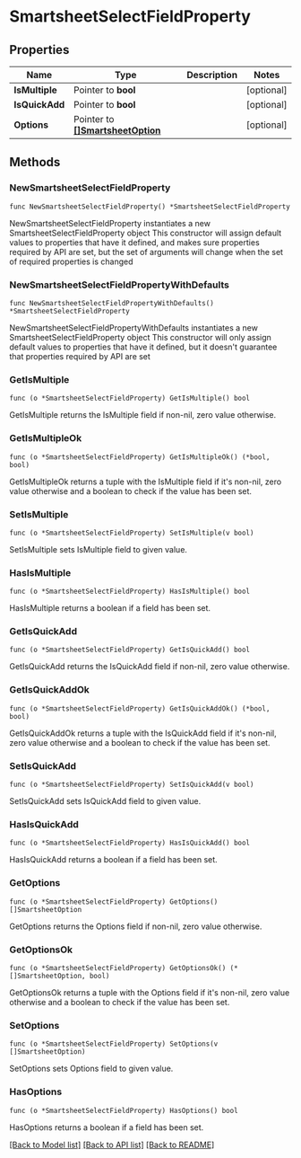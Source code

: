 # SmartsheetSelectFieldProperty

## Properties

Name | Type | Description | Notes
------------ | ------------- | ------------- | -------------
**IsMultiple** | Pointer to **bool** |  | [optional] 
**IsQuickAdd** | Pointer to **bool** |  | [optional] 
**Options** | Pointer to [**[]SmartsheetOption**](SmartsheetOption.md) |  | [optional] 

## Methods

### NewSmartsheetSelectFieldProperty

`func NewSmartsheetSelectFieldProperty() *SmartsheetSelectFieldProperty`

NewSmartsheetSelectFieldProperty instantiates a new SmartsheetSelectFieldProperty object
This constructor will assign default values to properties that have it defined,
and makes sure properties required by API are set, but the set of arguments
will change when the set of required properties is changed

### NewSmartsheetSelectFieldPropertyWithDefaults

`func NewSmartsheetSelectFieldPropertyWithDefaults() *SmartsheetSelectFieldProperty`

NewSmartsheetSelectFieldPropertyWithDefaults instantiates a new SmartsheetSelectFieldProperty object
This constructor will only assign default values to properties that have it defined,
but it doesn't guarantee that properties required by API are set

### GetIsMultiple

`func (o *SmartsheetSelectFieldProperty) GetIsMultiple() bool`

GetIsMultiple returns the IsMultiple field if non-nil, zero value otherwise.

### GetIsMultipleOk

`func (o *SmartsheetSelectFieldProperty) GetIsMultipleOk() (*bool, bool)`

GetIsMultipleOk returns a tuple with the IsMultiple field if it's non-nil, zero value otherwise
and a boolean to check if the value has been set.

### SetIsMultiple

`func (o *SmartsheetSelectFieldProperty) SetIsMultiple(v bool)`

SetIsMultiple sets IsMultiple field to given value.

### HasIsMultiple

`func (o *SmartsheetSelectFieldProperty) HasIsMultiple() bool`

HasIsMultiple returns a boolean if a field has been set.

### GetIsQuickAdd

`func (o *SmartsheetSelectFieldProperty) GetIsQuickAdd() bool`

GetIsQuickAdd returns the IsQuickAdd field if non-nil, zero value otherwise.

### GetIsQuickAddOk

`func (o *SmartsheetSelectFieldProperty) GetIsQuickAddOk() (*bool, bool)`

GetIsQuickAddOk returns a tuple with the IsQuickAdd field if it's non-nil, zero value otherwise
and a boolean to check if the value has been set.

### SetIsQuickAdd

`func (o *SmartsheetSelectFieldProperty) SetIsQuickAdd(v bool)`

SetIsQuickAdd sets IsQuickAdd field to given value.

### HasIsQuickAdd

`func (o *SmartsheetSelectFieldProperty) HasIsQuickAdd() bool`

HasIsQuickAdd returns a boolean if a field has been set.

### GetOptions

`func (o *SmartsheetSelectFieldProperty) GetOptions() []SmartsheetOption`

GetOptions returns the Options field if non-nil, zero value otherwise.

### GetOptionsOk

`func (o *SmartsheetSelectFieldProperty) GetOptionsOk() (*[]SmartsheetOption, bool)`

GetOptionsOk returns a tuple with the Options field if it's non-nil, zero value otherwise
and a boolean to check if the value has been set.

### SetOptions

`func (o *SmartsheetSelectFieldProperty) SetOptions(v []SmartsheetOption)`

SetOptions sets Options field to given value.

### HasOptions

`func (o *SmartsheetSelectFieldProperty) HasOptions() bool`

HasOptions returns a boolean if a field has been set.


[[Back to Model list]](../README.md#documentation-for-models) [[Back to API list]](../README.md#documentation-for-api-endpoints) [[Back to README]](../README.md)


